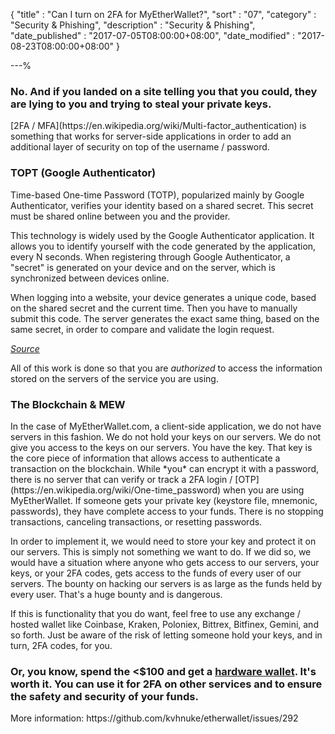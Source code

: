 {
"title"       : "Can I turn on 2FA for MyEtherWallet?",
"sort"        : "07",
"category"    : "Security & Phishing",
"description" : "Security & Phishing",
"date_published" : "2017-07-05T08:00:00+08:00",
"date_modified"  : "2017-08-23T08:00:00+08:00"
}

---%

### No. And if you landed on a site telling you that you could, they are lying to you and trying to steal your private keys.
<p id="canTurn2FA_p1">
[2FA / MFA](https://en.wikipedia.org/wiki/Multi-factor_authentication) is something that works for server-side applications in order to add an additional layer of security on top of the username / password.
</p>  

### TOPT (Google Authenticator)
<p id="topt_p1">
Time-based One-time Password (TOTP), popularized mainly by Google Authenticator, verifies your identity based on a shared secret. This secret must be shared online between you and the provider.
</p>
<p id="topt_p2">
This technology is widely used by the Google Authenticator application. It allows you to identify yourself with the code generated by the application, every N seconds. When registering through Google Authenticator, a "secret" is generated on your device and on the server, which is synchronized between devices online.
</p>
<p id="topt_p3">
When logging into a website, your device generates a unique code, based on the shared secret and the current time. Then you have to manually submit this code. The server generates the exact same thing, based on the same secret, in order to compare and validate the login request.
</p>

<div id="turning2FaImg">
</div>

<a id="topt_source" href="https://blog.trezor.io/why-you-should-never-use-google-authenticator-again-e166d09d4324" target="_blank"><em>Source</em></a>

<p id="topt_p4">
All of this work is done so that you are <em> authorized </em> to access the information stored on the servers of the service you are using.
</p>

### The Blockchain & MEW

<p id="tbam_p1">
  In the case of MyEtherWallet.com, a client-side application, we do not have servers in this fashion. We do not hold your keys on our servers. We do not give you access to the keys on our servers. You have the key. That key is the core piece of information that allows access to authenticate a transaction on the blockchain. While *you* can encrypt it with a password, there is no server that can verify or track a 2FA login / [OTP](https://en.wikipedia.org/wiki/One-time_password) when you are using MyEtherWallet. If someone gets your private key (keystore file, mnemonic, passwords), they have complete access to your funds. There is no stopping transactions, canceling transactions, or resetting passwords.
</p>

<p id="tbam_p2">
  In order to implement it, we would need to store your key and protect it on our servers. This is simply not something we want to do. If we did so, we would have a situation where anyone who gets access to our servers, your keys, or your 2FA codes, gets access to the funds of every user of our servers. The bounty on hacking our servers is as large as the funds held by every user. That's a huge bounty and is dangerous.
</p>

<p id="tbam_p3">
  If this is functionality that you do want, feel free to use any exchange / hosted wallet like Coinbase, Kraken, Poloniex, Bittrex, Bitfinex, Gemini, and so forth. Just be aware of the risk of letting someone hold your keys, and in turn, 2FA codes, for you.
</p>

### Or, you know, spend the <$100 and get a [hardware wallet](https://kb.myetherwallet.com/hardware-wallets/hardware-wallet-recommendations.html). It's worth it. You can use it for 2FA on other services and to ensure the safety and security of your funds.

<p id="turnOn2faMoreInfo">
  More information: https://github.com/kvhnuke/etherwallet/issues/292
</p>
